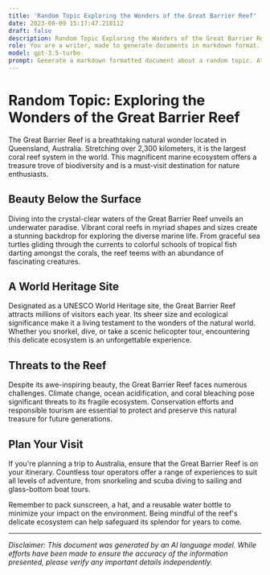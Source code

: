 ```yaml
---
title: 'Random Topic Exploring the Wonders of the Great Barrier Reef'
date: 2023-08-09 15:17:47.218112
draft: false
description: Random Topic Exploring the Wonders of the Great Barrier Reef
role: You are a writer, made to generate documents in markdown format. It is very important that all of the documents you generate are in valid markdown format.
model: gpt-3.5-turbo
prompt: Generate a markdown formatted document about a random topic. At the bottom, include a disclaimer explaining that the document was generated by you. The first line of the document should be the title. Make sure that the entire document is in proper markdown format, using a mix of various tags to make the document visually appealing.
---
```


# Random Topic: Exploring the Wonders of the Great Barrier Reef

The Great Barrier Reef is a breathtaking natural wonder located in Queensland, Australia. Stretching over 2,300 kilometers, it is the largest coral reef system in the world. This magnificent marine ecosystem offers a treasure trove of biodiversity and is a must-visit destination for nature enthusiasts.

## Beauty Below the Surface

Diving into the crystal-clear waters of the Great Barrier Reef unveils an underwater paradise. Vibrant coral reefs in myriad shapes and sizes create a stunning backdrop for exploring the diverse marine life. From graceful sea turtles gliding through the currents to colorful schools of tropical fish darting amongst the corals, the reef teems with an abundance of fascinating creatures.

## A World Heritage Site

Designated as a UNESCO World Heritage site, the Great Barrier Reef attracts millions of visitors each year. Its sheer size and ecological significance make it a living testament to the wonders of the natural world. Whether you snorkel, dive, or take a scenic helicopter tour, encountering this delicate ecosystem is an unforgettable experience.

## Threats to the Reef

Despite its awe-inspiring beauty, the Great Barrier Reef faces numerous challenges. Climate change, ocean acidification, and coral bleaching pose significant threats to its fragile ecosystem. Conservation efforts and responsible tourism are essential to protect and preserve this natural treasure for future generations.

## Plan Your Visit

If you're planning a trip to Australia, ensure that the Great Barrier Reef is on your itinerary. Countless tour operators offer a range of experiences to suit all levels of adventure, from snorkeling and scuba diving to sailing and glass-bottom boat tours.

Remember to pack sunscreen, a hat, and a reusable water bottle to minimize your impact on the environment. Being mindful of the reef's delicate ecosystem can help safeguard its splendor for years to come.

---

*Disclaimer: This document was generated by an AI language model. While efforts have been made to ensure the accuracy of the information presented, please verify any important details independently.*